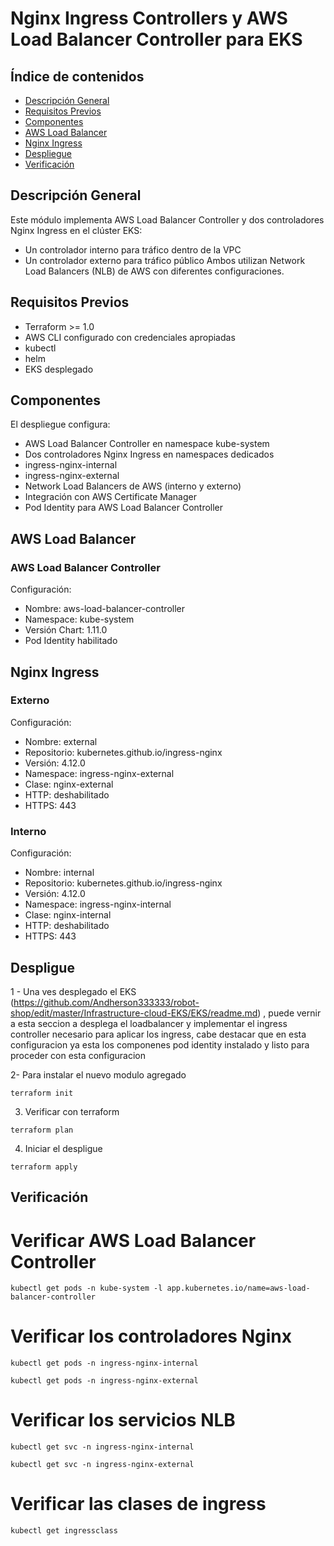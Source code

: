 # Nginx Ingress Controllers y AWS Load Balancer Controller para EKS

## Índice de contenidos
* [Descripción General](#descripcion)
* [Requisitos Previos](#requisitos)  
* [Componentes](#componentes)
* [AWS Load Balancer](#loadbalancer)
* [Nginx Ingress](#nginx)
* [Despliegue](#despliegue)
* [Verificación](#verificacion)

<a name="descripcion"></a>
## Descripción General
Este módulo implementa AWS Load Balancer Controller y dos controladores Nginx Ingress en el clúster EKS:
- Un controlador interno para tráfico dentro de la VPC
- Un controlador externo para tráfico público
Ambos utilizan Network Load Balancers (NLB) de AWS con diferentes configuraciones.

<a name="requisitos"></a>
## Requisitos Previos
- Terraform >= 1.0
- AWS CLI configurado con credenciales apropiadas
- kubectl
- helm
- EKS desplegado

<a name="componentes"></a>
## Componentes
El despliegue configura:
- AWS Load Balancer Controller en namespace kube-system
- Dos controladores Nginx Ingress en namespaces dedicados
 - ingress-nginx-internal
 - ingress-nginx-external
- Network Load Balancers de AWS (interno y externo)
- Integración con AWS Certificate Manager
- Pod Identity para AWS Load Balancer Controller

<a name="loadbalancer"></a>
## AWS Load Balancer
### AWS Load Balancer Controller
Configuración:
- Nombre: aws-load-balancer-controller
- Namespace: kube-system
- Versión Chart: 1.11.0
- Pod Identity habilitado

<a name="nginx"></a>
## Nginx Ingress
### Externo
Configuración:
- Nombre: external
- Repositorio: kubernetes.github.io/ingress-nginx
- Versión: 4.12.0
- Namespace: ingress-nginx-external
- Clase: nginx-external
- HTTP: deshabilitado
- HTTPS: 443

### Interno
Configuración:
- Nombre: internal
- Repositorio: kubernetes.github.io/ingress-nginx
- Versión: 4.12.0
- Namespace: ingress-nginx-internal
- Clase: nginx-internal
- HTTP: deshabilitado
- HTTPS: 443

<a name="despliegue"></a>
## Despligue

1 - Una ves desplegado el EKS (https://github.com/Andherson333333/robot-shop/edit/master/Infrastructure-cloud-EKS/EKS/readme.md) , puede vernir a esta seccion a desplega el loadbalancer y implementar el ingress controller necesario para aplicar los ingress, cabe destacar que en esta configuracion ya esta los componenes pod identity instalado y listo para proceder con esta configuracion

2- Para instalar el nuevo modulo agregado
```
terraform init
```
3. Verificar con terraform
```
terraform plan
```
4. Iniciar el despligue
```
terraform apply
```
<a name="verificacion"></a>
## Verificación

# Verificar AWS Load Balancer Controller
```
kubectl get pods -n kube-system -l app.kubernetes.io/name=aws-load-balancer-controller
```

# Verificar los controladores Nginx
```
kubectl get pods -n ingress-nginx-internal
```
```
kubectl get pods -n ingress-nginx-external
```

# Verificar los servicios NLB
```
kubectl get svc -n ingress-nginx-internal
```
```
kubectl get svc -n ingress-nginx-external
```
# Verificar las clases de ingress
```
kubectl get ingressclass
```
